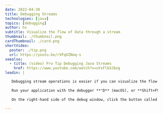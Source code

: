 ```yaml
---
date: 2022-04-30
title: Debugging Streams
technologies: [java]
topics: [debugging]
author: hs
subtitle: Visualize the flow of data through a stream
thumbnail: ./thumbnail.png
cardThumbnail: ./card.png
shortVideo:
  poster: ./tip.png
  url: https://youtu.be/rVFqXZNoq-s
seealso:
  - title: (video) Pro Tip Debugging Java Streams
    href: https://www.youtube.com/watch?v=uYsFlbXJbog
leadin: |

   Debugging stream operations is easier if you can visualize the flow of data through your stream and see how each method manipulates it. First you need to set a breakpoint by placing your caret on line 23 and using **⌘F8** (macOS), or **Ctrl+F8** on Windows and Linux. You can also do this by clicking in the gutter area next to line 23.
   
   Run your application with the debugger **⌃D** (macOS), or **Shift+F9** on Windows and Linux. Again, you can click the run icon over in the gutter on the left on line 21 if you prefer. 
   
   On the right-hand side of the debug window, click the button called Trace Current Stream Chain. This tells IntelliJ IDEA to evaluate our stream, and this is how you get your visual representative. The default view is the Split Mode which allows you to tab through each method in the operation and see how the data is manipulated. For example, when we run the `distinct` method, we can see where we started on the left and over on the right with all our duplicates removed after the method has been run. In to the `sorted` method - now our values have been sorted in ascending order. You can also click the Flat Mode button which presents all the data on one screen, so you can see the whole stream operation in one place from start to finish, and you can map your data as it progresses through each operation in the stream.  
  
---
```

